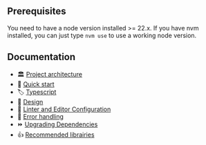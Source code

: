 ## Prerequisites

You need to have a node version installed >= 22.x.
If you have nvm installed, you can just type `nvm use` to use a working node version.

## Documentation

- 🏛️ [Project architecture](./docs/architecture.md)
- 🚀 [Quick start](./docs/quick-start.md)
- 🏷️ [Typescript](./docs/typescript.md)
- 💅 [Design](./docs/design.md)
- 🚨 [Linter and Editor Configuration](./docs/linter-editor.md)
- 💃 [Error handling](./docs/error-handling.md)
- ⏩ [Upgrading Dependencies](./docs/upgrading-dependencies)
- 👍 [Recommended librairies](https://m33.gitbook.io/standards/technical-gesture/react/react-awesome)
